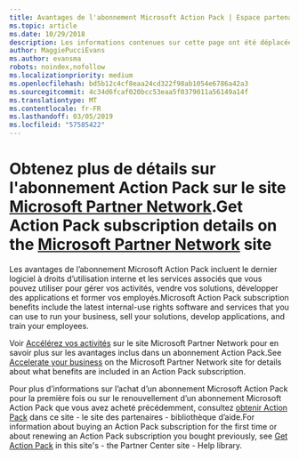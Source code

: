```yaml
---
title: Avantages de l'abonnement Microsoft Action Pack | Espace partenaires
ms.topic: article
ms.date: 10/29/2018
description: Les informations contenues sur cette page ont été déplacées vers https://partner.microsoft.com/membership/internal-use-software.
author: MaggiePucciEvans
ms.author: evansma
robots: noindex,nofollow
ms.localizationpriority: medium
ms.openlocfilehash: bd5b12c4cf8eaa24cd322f98ab1054e6786a42a3
ms.sourcegitcommit: 4c34d6fcaf020bcc53eaa5f0379011a56149a14f
ms.translationtype: MT
ms.contentlocale: fr-FR
ms.lasthandoff: 03/05/2019
ms.locfileid: "57585422"
---
```

# <a name="get-action-pack-subscription-details-on-the-microsoft-partner-networkhttpspartnermicrosoftcommembershipinternal-use-software-site"></a><span data-ttu-id="7a555-103">Obtenez plus de détails sur l'abonnement Action Pack sur le site [Microsoft Partner Network](https://partner.microsoft.com/membership/internal-use-software).</span><span class="sxs-lookup"><span data-stu-id="7a555-103">Get Action Pack subscription details on the [Microsoft Partner Network](https://partner.microsoft.com/membership/internal-use-software) site</span></span> 

<span data-ttu-id="7a555-104">Les avantages de l’abonnement Microsoft Action Pack incluent le dernier logiciel à droits d’utilisation interne et les services associés que vous pouvez utiliser pour gérer vos activités, vendre vos solutions, développer des applications et former vos employés.</span><span class="sxs-lookup"><span data-stu-id="7a555-104">Microsoft Action Pack subscription benefits include the latest internal-use rights software and services that you can use to run your business, sell your solutions, develop applications, and train your employees.</span></span>

<span data-ttu-id="7a555-105">Voir [Accélérez vos activités](https://partner.microsoft.com/membership/internal-use-software) sur le site Microsoft Partner Network pour en savoir plus sur les avantages inclus dans un abonnement Action Pack.</span><span class="sxs-lookup"><span data-stu-id="7a555-105">See [Accelerate your business](https://partner.microsoft.com/membership/internal-use-software) on the Microsoft Partner Network site for details about what benefits are included in an Action Pack subscription.</span></span>   

<span data-ttu-id="7a555-106">Pour plus d’informations sur l’achat d’un abonnement Microsoft Action Pack pour la première fois ou sur le renouvellement d’un abonnement Microsoft Action Pack que vous avez acheté précédemment, consultez [obtenir Action Pack](mpn-get-action-pack.md) dans ce site - le site des partenaires - bibliothèque d’aide.</span><span class="sxs-lookup"><span data-stu-id="7a555-106">For information about buying an Action Pack subscription for the first time or about renewing an Action Pack subscription you bought previously, see [Get Action Pack](mpn-get-action-pack.md) in this site's - the Partner Center site - Help library.</span></span>


